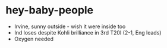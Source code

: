 # hey-baby-people

* Irvine, sunny outside - wish it were inside too
* Ind loses despite Kohli brilliance in 3rd T20I (2-1, Eng leads)
* Oxygen needed

